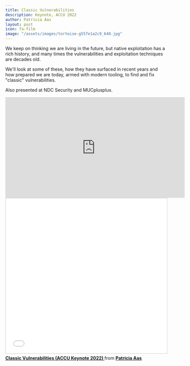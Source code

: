 ```yaml
---
title: Classic Vulnerabilities
description: Keynote, ACCU 2022
author: Patricia Aas
layout: post
icon: fa-film
image: "/assets/images/tortoise-g557e1a2c9_640.jpg"
---
```


We keep on thinking we are living in the future, but native exploitation has a rich history, and many times the
vulnerabilities and exploitation techniques are decades old.

We'll look at some of these, how they have surfaced in recent years and how prepared we are today, armed with modern
tooling, to find and fix "classic" vulnerabilities.

Also presented at NDC Security and MUCplusplus.

<iframe width="560" height="315" src="https://www.youtube-nocookie.com/embed/GhRZuBqKBT0" title="YouTube video player" frameborder="0" allow="accelerometer; autoplay; clipboard-write; encrypted-media; gyroscope; picture-in-picture" allowfullscreen>
</iframe>

<iframe src="//www.slideshare.net/slideshow/embed_code/key/rSC86NfTA77je0" width="595" height="485" frameborder="0" marginwidth="0" marginheight="0" scrolling="no" style="border:1px solid #CCC; border-width:1px; margin-bottom:5px; max-width: 100%;" allowfullscreen>
</iframe>
<div style="margin-bottom:5px">
<strong>
<a href="//www.slideshare.net/PatriciaAas/classic-vulnerabilities-accu-keynote-2022-251544384" title="Classic Vulnerabilities (ACCU Keynote 2022)" target="_blank">Classic Vulnerabilities (ACCU Keynote 2022)
</a>
</strong> from <strong><a href="//www.slideshare.net/PatriciaAas" target="_blank">Patricia Aas</a></strong>
</div>
